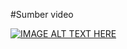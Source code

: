 #Sumber video

[//]: # (<iframe width="1141" height="480" src="https://www.youtube.com/embed/kNghEbknLs8" title="Kotlin &amp; Android Development Course: Build a Quiz Application" frameborder="0" allow="accelerometer; autoplay; clipboard-write; encrypted-media; gyroscope; picture-in-picture; web-share" allowfullscreen></iframe>)

[![IMAGE ALT TEXT HERE](https://img.youtube.com/vi/jQ8dZwTw8wQ)](https://www.youtube.com/watch?v=jQ8dZwTw8wQ)